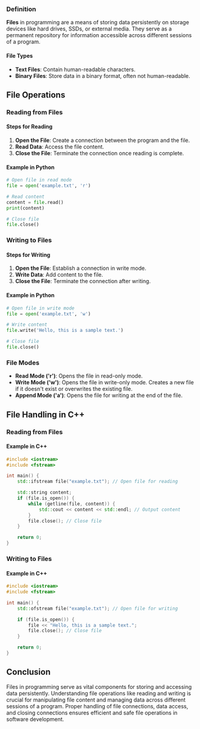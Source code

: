 
### Definition

**Files** in programming are a means of storing data persistently on storage devices like hard drives, SSDs, or external media. They serve as a permanent repository for information accessible across different sessions of a program.

#### File Types

- **Text Files**: Contain human-readable characters.
- **Binary Files**: Store data in a binary format, often not human-readable.

## File Operations

### Reading from Files

#### Steps for Reading

1. **Open the File**: Create a connection between the program and the file.
2. **Read Data**: Access the file content.
3. **Close the File**: Terminate the connection once reading is complete.

#### Example in Python

```python
# Open file in read mode
file = open('example.txt', 'r')

# Read content
content = file.read()
print(content)

# Close file
file.close()
```

### Writing to Files

#### Steps for Writing

1. **Open the File**: Establish a connection in write mode.
2. **Write Data**: Add content to the file.
3. **Close the File**: Terminate the connection after writing.

#### Example in Python

```python
# Open file in write mode
file = open('example.txt', 'w')

# Write content
file.write('Hello, this is a sample text.')

# Close file
file.close()
```

### File Modes

- **Read Mode ('r')**: Opens the file in read-only mode.
- **Write Mode ('w')**: Opens the file in write-only mode. Creates a new file if it doesn't exist or overwrites the existing file.
- **Append Mode ('a')**: Opens the file for writing at the end of the file.

## File Handling in C++

### Reading from Files

#### Example in C++

```cpp
#include <iostream>
#include <fstream>

int main() {
    std::ifstream file("example.txt"); // Open file for reading

    std::string content;
    if (file.is_open()) {
        while (getline(file, content)) {
            std::cout << content << std::endl; // Output content
        }
        file.close(); // Close file
    }

    return 0;
}
```

### Writing to Files

#### Example in C++

```cpp
#include <iostream>
#include <fstream>

int main() {
    std::ofstream file("example.txt"); // Open file for writing

    if (file.is_open()) {
        file << "Hello, this is a sample text.";
        file.close(); // Close file
    }

    return 0;
}
```

## Conclusion

Files in programming serve as vital components for storing and accessing data persistently. Understanding file operations like reading and writing is crucial for manipulating file content and managing data across different sessions of a program. Proper handling of file connections, data access, and closing connections ensures efficient and safe file operations in software development.